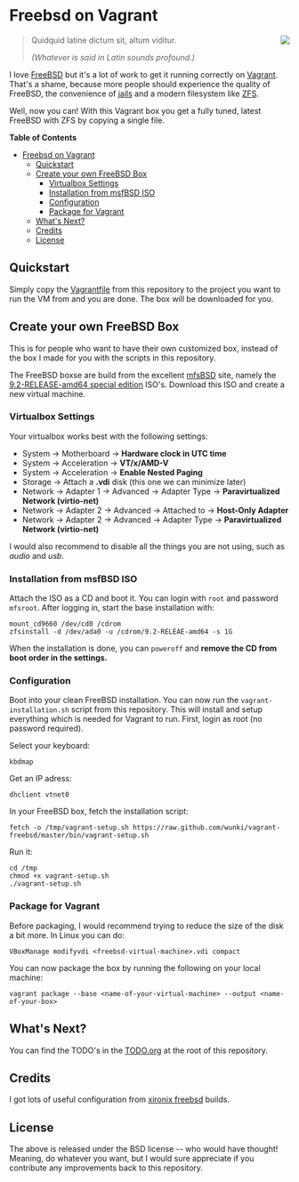 # Freebsd on Vagrant

<img src="https://wunki.org/images/freebsd-icon.png" align="right" />

> Quidquid latine dictum sit, altum viditur.
> 
> _(Whatever is said in Latin sounds profound.)_

I love [FreeBSD] but it's a lot of work to get it running correctly on
[Vagrant]. That's a shame, because more people should experience the quality of
FreeBSD, the convenience of [jails] and a modern filesystem like [ZFS].

Well, now you can! With this Vagrant box you get a fully tuned, latest FreeBSD
with ZFS by copying a single file.

**Table of Contents**

- [Freebsd on Vagrant](#freebsd-on-vagrant)
	- [Quickstart](#quickstart)
	- [Create your own FreeBSD Box](#create-your-own-freebsd-box)
		- [Virtualbox Settings](#virtualbox-settings)
		- [Installation from msfBSD ISO](#installation-from-msfbsd-iso)
		- [Configuration](#configuration)
		- [Package for Vagrant](#package-for-vagrant)
	- [What's Next?](#what's-next)
	- [Credits](#credits)
	- [License](#license)
    
## Quickstart

Simply copy the [Vagrantfile] from this repository to the project you want to
run the VM from and you are done. The box will be downloaded for you.

## Create your own FreeBSD Box

This is for people who want to have their own customized box, instead of the
box I made for you with the scripts in this repository.

The FreeBSD boxse are build from the excellent [mfsBSD] site, namely the
[9.2-RELEASE-amd64 special edition] ISO's. Download this ISO and create a new
virtual machine.

### Virtualbox Settings

Your virtualbox works best with the following settings:

- System -> Motherboard -> **Hardware clock in UTC time**
- System -> Acceleration -> **VT/x/AMD-V**
- System -> Acceleration -> **Enable Nested Paging**
- Storage -> Attach a **.vdi** disk (this one we can minimize later)
- Network -> Adapter 1 -> Advanced -> Adapter Type -> **Paravirtualized Network (virtio-net)**
- Network -> Adapter 2 -> Advanced -> Attached to -> **Host-Only Adapter**
- Network -> Adapter 2 -> Advanced -> Adapter Type -> **Paravirtualized Network (virtio-net)**

I would also recommend to disable all the things you are not using, such as
*audio* and *usb*.

### Installation from msfBSD ISO

Attach the ISO as a CD and boot it. You can login with `root` and password
`mfsroot`. After logging in, start the base installation with:

    mount_cd9660 /dev/cd0 /cdrom
    zfsinstall -d /dev/ada0 -u /cdrom/9.2-RELEAE-amd64 -s 1G

When the installation is done, you can `poweroff` and **remove the CD from
boot order in the settings.**

### Configuration

Boot into your clean FreeBSD installation. You can now run the
`vagrant-installation.sh` script from this repository. This will install and
setup everything which is needed for Vagrant to run. First, login as root (no
password required).

Select your keyboard:

    kbdmap

Get an IP adress:

    dhclient vtnet0

In your FreeBSD box, fetch the installation script:

    fetch -o /tmp/vagrant-setup.sh https://raw.github.com/wunki/vagrant-freebsd/master/bin/vagrant-setup.sh

Run it:

    cd /tmp
    chmod +x vagrant-setup.sh
    ./vagrant-setup.sh

### Package for Vagrant

Before packaging, I would recommend trying to reduce the size of the disk a
bit more. In Linux you can do:

    VBoxManage modifyvdi <freebsd-virtual-machine>.vdi compact

You can now package the box by running the following on your local machine:

    vagrant package --base <name-of-your-virtual-machine> --output <name-of-your-box>

## What's Next?

You can find the TODO's in the [TODO.org] at the root of this repository.

## Credits

I got lots of useful configuration from [xironix freebsd] builds. 

## License

The above is released under the BSD license -- who would have thought!
Meaning, do whatever you want, but I would sure appreciate if you contribute
any improvements back to this repository.

[FreeBSD]: http://www.freebsd.org/
[Vagrant]: http://www.vagrantup.com/
[jails]: http://www.freebsd.org/doc/handbook/jails.html
[ZFS]: http://en.wikipedia.org/wiki/ZFS
[Vagrantfile]: https://github.com/wunki/vagrant-freebsd/blob/master/Vagrantfile
[mfsBSD]: http://mfsbsd.vx.sk/
[9.2-RELEASE-amd64 special edition]: http://mfsbsd.vx.sk/
[TODO.org]: https://github.com/wunki/vagrant-freebsd/blob/master/TODO.org
[xironix freebsd]: https://github.com/xironix/freebsd-vagrant
